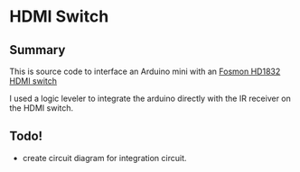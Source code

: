 # HDMI Switch   

## Summary

This is source code to interface an Arduino mini with an [Fosmon HD1832 HDMI switch](https://www.amazon.com/gp/product/B008D6YZXG)  
  
I used a logic leveler to integrate the arduino directly with the IR receiver
on the HDMI switch.

## Todo!

* create circuit diagram for integration circuit.